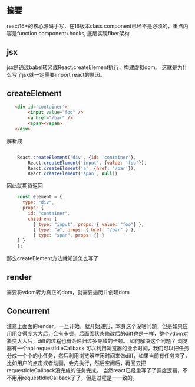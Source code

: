 ## 摘要
react16+的核心源码手写，在16版本class component已经不是必须的，重点内容是function component+hooks, 底层实现fiber架构

## jsx
jsx是通过babel转义成React.createElement执行，构建虚拟dom。
这就是为什么写了jsx就一定需要import react的原因。

## createElement

```html
   <div id='container'>
        <input value="foo" />
        <a href="/bar" />
        <span></span>
   </div>
```
解析成

```javascript

    React.createElement('div', {id: 'container'},
        React.createElement('input', {value: 'foo'}),
        React.createElement('a', {href: '/bar'}),
        React.createElement('span', null))
```

因此就期待返回

```javascript
    const element = {
      type: "div",
      props: {
        id: "container",
        children: [
          { type: "input", props: { value: "foo"} },
          { type: "a", props: { href: "/bar" } },
          { type: "span", props: {} }
    ] }
    };
```
那么createElement方法就知道怎么写了

## render
需要将vdom转为真正的dom，就需要遍历并创建dom

## Concurrent
注意上⾯面的render，一旦开始，就开始递归，本身这个没啥问题，但是如果应⽤用变得庞⼤大后，会有卡顿，后⾯面状态修改后的diff也是一样，整个vdom对象变⼤大后，diff的过程也有会递归过多导致的卡顿。
如何解决这个问题？
浏览器有一个api requestIdleCallback 可以利用浏览器的业余时间，我们可以把任务分成⼀个个的⼩任务，然后利用浏览器空闲时间来做diff，如果当前有任务来了，⽐如⽤户的点击或者动画，会先执行，然后空闲后，再回去把requestIdleCallback没完成的任务完成。
当然react已经重写了了调度逻辑，不不⽤用requestIdleCallback了了，但是过程是⼀一致的。




